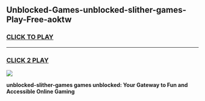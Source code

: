 
## Unblocked-Games-unblocked-slither-games-Play-Free-aoktw
<h3>
<a href="https://premium76.site?title=unblocked-slither-games&ref=21A">CLICK TO PLAY</a></h3>
<hr>

<h3>
<a href="https://premium76.site?title=unblocked-slither-games&ref=21A">CLICK 2 PLAY</a>
  
</h3>

<a href="https://premium76.site?title=unblocked-slither-games&ref=21A"><img src="https://clearcache.store/games.png"></a>


**unblocked-slither-games games unblocked: Your Gateway to Fun and Accessible Online Gaming**
